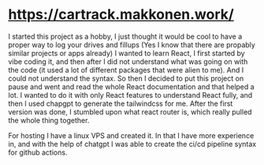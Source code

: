 # https://cartrack.makkonen.work/


I started this project as a hobby,
I just thought it would be cool to have a proper way to log your drives and fillups (Yes I know that there are propably similar projects or apps already)
I wanted to learn React, I first started by vibe coding it, and then after I did not understand what was going on with the code (it used a lot of different packages that were alien to me). And I could not understand the syntax.
So then I decided to put this project on pause and went and read the whole React documentation and that helped a lot.
I wanted to do it with only React features to understand React fully, and then I used chapgpt to generate the tailwindcss for me. 
After the first version was done, I stumbled upon what react router is, which really pulled the whole thing together.

For hosting I have a linux VPS and created it. In that I have more experience in, and with the help of chatgpt I was able to create the ci/cd pipeline syntax for github actions.
